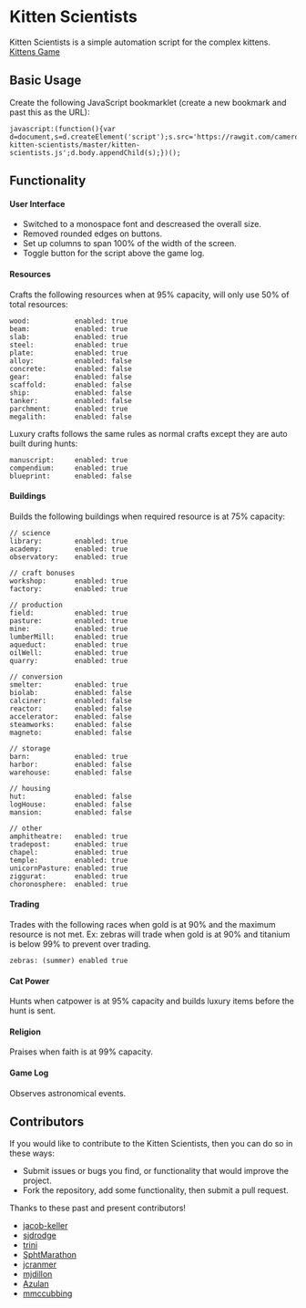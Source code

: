 # Kitten Scientists

Kitten Scientists is a simple automation script for the complex kittens. [Kittens Game](http://bloodrizer.ru/games/kittens/)

## Basic Usage

Create the following JavaScript bookmarklet (create a new bookmark and past this as the URL):

    javascript:(function(){var d=document,s=d.createElement('script');s.src='https://rawgit.com/cameroncondry/cbc-kitten-scientists/master/kitten-scientists.js';d.body.appendChild(s);})();

## Functionality

#### User Interface

- Switched to a monospace font and descreased the overall size.
- Removed rounded edges on buttons.
- Set up columns to span 100% of the width of the screen.
- Toggle button for the script above the game log.

#### Resources

Crafts the following resources when at 95% capacity, will only use 50% of total resources:

    wood:           enabled: true  
    beam:           enabled: true  
    slab:           enabled: true  
    steel:          enabled: true  
    plate:          enabled: true  
    alloy:          enabled: false  
    concrete:       enabled: false  
    gear:           enabled: false  
    scaffold:       enabled: false  
    ship:           enabled: false  
    tanker:         enabled: false  
    parchment:      enabled: true  
    megalith:       enabled: false  

Luxury crafts follows the same rules as normal crafts except they are auto built during hunts:

    manuscript:     enabled: true  
    compendium:     enabled: true  
    blueprint:      enabled: false  

#### Buildings

Builds the following buildings when required resource is at 75% capacity:

    // science
    library:        enabled: true
    academy:        enabled: true
    observatory:    enabled: true
    
    // craft bonuses
    workshop:       enabled: true
    factory:        enabled: true
    
    // production
    field:          enabled: true
    pasture:        enabled: true
    mine:           enabled: true
    lumberMill:     enabled: true
    aqueduct:       enabled: true
    oilWell:        enabled: true
    quarry:         enabled: true
    
    // conversion
    smelter:        enabled: true
    biolab:         enabled: false
    calciner:       enabled: false
    reactor:        enabled: false
    accelerator:    enabled: false
    steamworks:     enabled: false
    magneto:        enabled: false
    
    // storage
    barn:           enabled: true
    harbor:         enabled: false
    warehouse:      enabled: false
    
    // housing
    hut:            enabled: false
    logHouse:       enabled: false
    mansion:        enabled: false
    
    // other
    amphitheatre:   enabled: true
    tradepost:      enabled: true
    chapel:         enabled: true
    temple:         enabled: true
    unicornPasture: enabled: true
    ziggurat:       enabled: true
    choronosphere:  enabled: true

#### Trading

Trades with the following races when gold is at 90% and the maximum resource is not met. Ex: zebras will trade when gold is at 90% and titanium is below 99% to prevent over trading.

    zebras: (summer) enabled true

#### Cat Power

Hunts when catpower is at 95% capacity and builds luxury items before the hunt is sent.

#### Religion

Praises when faith is at 99% capacity.

#### Game Log

Observes astronomical events.

## Contributors

If you would like to contribute to the Kitten Scientists, then you can do so in these ways:

- Submit issues or bugs you find, or functionality that would improve the project.
- Fork the repository, add some functionality, then submit a pull request.

Thanks to these past and present contributors!

- [jacob-keller](https://github.com/jacob-keller)
- [sjdrodge](https://github.com/sjdrodge)
- [trini](https://github.com/trini)
- [SphtMarathon](https://www.reddit.com/user/SphtMarathon)
- [jcranmer](https://github.com/jcranmer)
- [mjdillon](https://github.com/mjdillon)
- [Azulan](https://github.com/Azulan)
- [mmccubbing](https://github.com/mmccubbing)